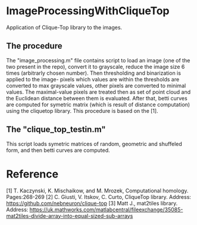 # ImageProcessingWithCliqueTop
Application of Clique-Top library to the images.

## The procedure
The "image_processing.m" file contains script to load an image (one of the two present in the repo), convert it to grayscale, 
reduce the image size 6 times (arbitrarly chosen number). Then thresholding and binarization is applied to the image- pixels 
which values are within the thresholds are converted to max grayscale values, other pixels are converted to minimal values.
The maximal-value pixels are treated then as set of point cloud and the Euclidean distance between them is evaluated. After
that, betti curves are computed for symetric matrix (which is result of distance computation) using the cliquetop library.
This procedure is based on the [1].

## The "clique_top_testin.m"
This script loads symetric matrices of random, geometric and shuffeled form, and then betti curves are computed.

# Reference
[1] T. Kaczynski, K. Mischaikow, and M. Mrozek, Computational homology. Pages:268-269
[2] C. Giusti, V. Itskov, C. Curto, CliqueTop library. Address: https://github.com/nebneuron/clique-top
[3] Matt J., mat2tiles library. Address: https://uk.mathworks.com/matlabcentral/fileexchange/35085-mat2tiles-divide-array-into-equal-sized-sub-arrays
